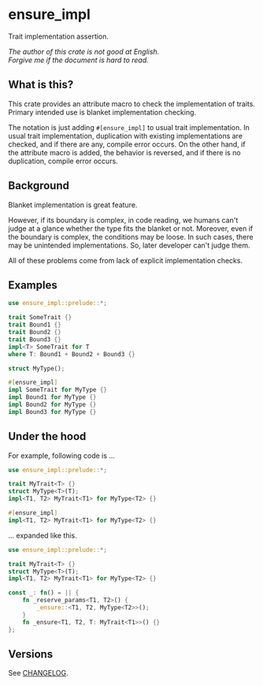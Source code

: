 ensure_impl
===

Trait implementation assertion.

*The author of this crate is not good at English.*  
*Forgive me if the document is hard to read.*

## What is this?

This crate provides an attribute macro to check the implementation of traits.
Primary intended use is blanket implementation checking.

The notation is just adding `#[ensure_impl]` to usual trait implementation.
In usual trait implementation, duplication with existing implementations
are checked, and if there are any, compile error occurs. On the other hand,
if the attribute macro is added, the behavior is reversed, and if there is
no duplication, compile error occurs.

## Background

Blanket implementation is great feature.

However, if its boundary is complex, in code reading, we humans can't judge
at a glance whether the type fits the blanket or not. Moreover, even if the
boundary is complex, the conditions may be loose. In such cases, there may be
unintended implementations. So, later developer can't judge them.

All of these problems come from lack of explicit implementation checks.

## Examples

```rust
use ensure_impl::prelude::*;

trait SomeTrait {}
trait Bound1 {}
trait Bound2 {}
trait Bound3 {}
impl<T> SomeTrait for T
where T: Bound1 + Bound2 + Bound3 {}

struct MyType();

#[ensure_impl]
impl SomeTrait for MyType {}
impl Bound1 for MyType {}
impl Bound2 for MyType {}
impl Bound3 for MyType {}
```

## Under the hood

For example, following code is ...

```rust
use ensure_impl::prelude::*;

trait MyTrait<T> {}
struct MyType<T>(T);
impl<T1, T2> MyTrait<T1> for MyType<T2> {}

#[ensure_impl]
impl<T1, T2> MyTrait<T1> for MyType<T2> {}
```

... expanded like this.

```rust
use ensure_impl::prelude::*;

trait MyTrait<T> {}
struct MyType<T>(T);
impl<T1, T2> MyTrait<T1> for MyType<T2> {}

const _: fn() = || {
    fn _reserve_params<T1, T2>() {
        _ensure::<T1, T2, MyType<T2>>();
    }
    fn _ensure<T1, T2, T: MyTrait<T1>>() {}
};
```

## Versions

See [CHANGELOG](CHANGELOG.md).
